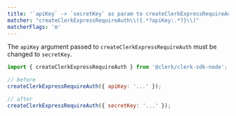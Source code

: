 ```yaml
---
title: '`apiKey` -> `secretKey` as param to createClerkExpressRequireAuth'
matcher: "createClerkExpressRequireAuth\\({.*?apiKey:.*?}\\)"
matcherFlags: 'm'
---
```


The `apiKey` argument passed to `createClerkExpressRequireAuth` must be changed to `secretKey`.

```js
import { createClerkExpressRequireAuth } from '@clerk/clerk-sdk-node';

// before
createClerkExpressRequireAuth({ apiKey: '...' });

// after
createClerkExpressRequireAuth({ secretKey: '...' });
```
